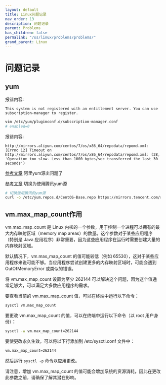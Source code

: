 ```yaml
---
layout: default
title: Linux问题记录
nav_order: 13
description: 问题记录
parent: Problems
has_children: false
permalink: "/os/linux/problems/problems/"
grand_parent: Linux
---
```


# 问题记录

## yum

报错内容:

```text
This system is not registered with an entitlement server. You can use subscription-manager to register.
```

```bash
vim /etc/yum/pluginconf.d/subscription-manager.conf
# enabled=0
```

报错内容:

```text
http://mirrors.aliyun.com/centos/7/os/x86_64/repodata/repomd.xml: [Errno 12] Timeout on http://mirrors.aliyun.com/centos/7/os/x86_64/repodata/repomd.xml: (28, 'Operation too slow. Less than 1000 bytes/sec transferred the last 30 seconds')
```

[参考文章](https://juejin.cn/post/7161690775980507166)
    阿里yum源出问题了

[参考文章](https://cloud.tencent.com/document/product/213/52559#dab668ec-1b0e-4112-a147-5071fdb19a9e)
    切换为使用腾讯yum源

```bash
# 切换使用腾讯的yum源
curl -o /etc/yum.repos.d/CentOS-Base.repo https://mirrors.tencent.com/repo/centos7_base.repo
```

## vm.max_map_count作用

vm.max_map_count 是 Linux 内核的一个参数，用于控制一个进程可以拥有的最大内存映射区域（memory map areas）的数量。这个参数对于某些应用程序（特别是 Java 应用程序）非常重要，因为这些应用程序在运行时需要创建大量的内存映射区域。

默认情况下，vm.max_map_count 的值可能较低（例如 65530），这对于某些应用程序来说可能不够。当应用程序尝试创建更多的内存映射区域时，可能会遇到 OutOfMemoryError 或类似的错误。

将 vm.max_map_count 设置为至少 262144 可以解决这个问题，因为这个值通常足够大，可以满足大多数应用程序的需求。

要查看当前的 vm.max_map_count 值，可以在终端中运行以下命令：

```bash
sysctl vm.max_map_count
```

要更改 vm.max_map_count 的值，可以在终端中运行以下命令（以 root 用户身份）：

```bash
sysctl -w vm.max_map_count=262144
```

要使更改永久生效，可以将以下行添加到 /etc/sysctl.conf 文件中：

```bash
vm.max_map_count=262144
```

然后运行 `sysctl -p` 命令以应用更改。

请注意，增加 vm.max_map_count 的值可能会增加系统的资源消耗，因此在更改此参数之前，请确保了解其潜在影响。
